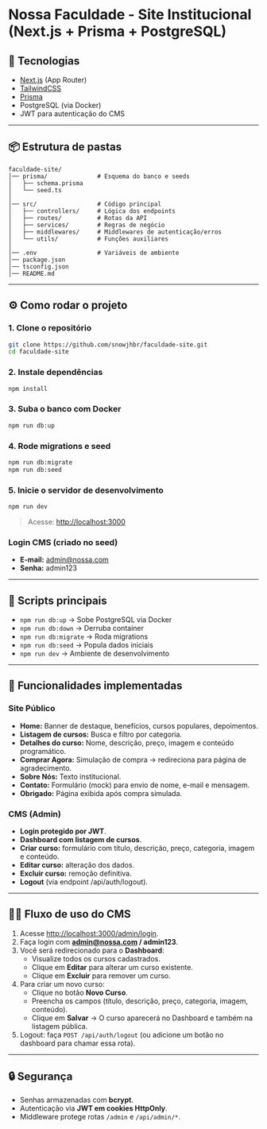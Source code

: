 # Nossa Faculdade - Site Institucional (Next.js + Prisma + PostgreSQL)

## 🚀 Tecnologias
- [Next.js](https://nextjs.org/) (App Router)
- [TailwindCSS](https://tailwindcss.com/)
- [Prisma](https://www.prisma.io/)
- PostgreSQL (via Docker)
- JWT para autenticação do CMS

---

## 📦 Estrutura de pastas
```
faculdade-site/
│── prisma/              # Esquema do banco e seeds
│   ├── schema.prisma
│   └── seed.ts
│
│── src/                 # Código principal
│   ├── controllers/     # Lógica dos endpoints
│   ├── routes/          # Rotas da API
│   ├── services/        # Regras de negócio
│   ├── middlewares/     # Middlewares de autenticação/erros
│   └── utils/           # Funções auxiliares
│
│── .env                 # Variáveis de ambiente
│── package.json
│── tsconfig.json
│── README.md

```

---

## ⚙️ Como rodar o projeto

### 1. Clone o repositório
```bash
git clone https://github.com/snowjhbr/faculdade-site.git
cd faculdade-site
```

### 2. Instale dependências
```bash
npm install
```

### 3. Suba o banco com Docker
```bash
npm run db:up
```

### 4. Rode migrations e seed
```bash
npm run db:migrate
npm run db:seed
```

### 5. Inicie o servidor de desenvolvimento
```bash
npm run dev
```

> Acesse: [http://localhost:3000](http://localhost:3000)

### Login CMS (criado no seed)
- **E-mail:** admin@nossa.com  
- **Senha:** admin123

---

## 📌 Scripts principais
- `npm run db:up` → Sobe PostgreSQL via Docker  
- `npm run db:down` → Derruba container  
- `npm run db:migrate` → Roda migrations  
- `npm run db:seed` → Popula dados iniciais  
- `npm run dev` → Ambiente de desenvolvimento  

---

## 🎯 Funcionalidades implementadas

### Site Público
- **Home:** Banner de destaque, benefícios, cursos populares, depoimentos.  
- **Listagem de cursos:** Busca e filtro por categoria.  
- **Detalhes do curso:** Nome, descrição, preço, imagem e conteúdo programático.  
- **Comprar Agora:** Simulação de compra → redireciona para página de agradecimento.  
- **Sobre Nós:** Texto institucional.  
- **Contato:** Formulário (mock) para envio de nome, e-mail e mensagem.  
- **Obrigado:** Página exibida após compra simulada.  

### CMS (Admin)
- **Login protegido por JWT**.  
- **Dashboard com listagem de cursos**.  
- **Criar curso:** formulário com título, descrição, preço, categoria, imagem e conteúdo.  
- **Editar curso:** alteração dos dados.  
- **Excluir curso:** remoção definitiva.  
- **Logout** (via endpoint /api/auth/logout).  

---

## 🧑‍💻 Fluxo de uso do CMS

1. Acesse [http://localhost:3000/admin/login](http://localhost:3000/admin/login).  
2. Faça login com **admin@nossa.com / admin123**.  
3. Você será redirecionado para o **Dashboard**:  
   - Visualize todos os cursos cadastrados.  
   - Clique em **Editar** para alterar um curso existente.  
   - Clique em **Excluir** para remover um curso.  
4. Para criar um novo curso:  
   - Clique no botão **Novo Curso**.  
   - Preencha os campos (título, descrição, preço, categoria, imagem, conteúdo).  
   - Clique em **Salvar** → O curso aparecerá no Dashboard e também na listagem pública.  
5. Logout: faça `POST /api/auth/logout` (ou adicione um botão no dashboard para chamar essa rota).  

---

## 🔒 Segurança
- Senhas armazenadas com **bcrypt**.  
- Autenticação via **JWT em cookies HttpOnly**.  
- Middleware protege rotas `/admin` e `/api/admin/*`.  


